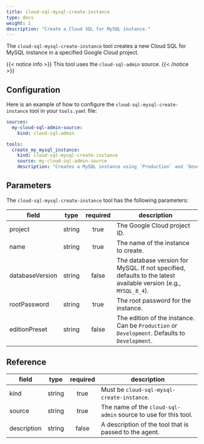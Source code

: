 ```yaml
---
title: cloud-sql-mysql-create-instance
type: docs
weight: 2
description: "Create a Cloud SQL for MySQL instance."
---
```


The `cloud-sql-mysql-create-instance` tool creates a new Cloud SQL for MySQL
instance in a specified Google Cloud project.

{{< notice info >}}
This tool uses the `cloud-sql-admin` source.
{{< /notice >}}

## Configuration

Here is an example of how to configure the `cloud-sql-mysql-create-instance`
tool in your `tools.yaml` file:

```yaml
sources:
  my-cloud-sql-admin-source:
    kind: cloud-sql-admin

tools:
  create_my_mysql_instance:
    kind: cloud-sql-mysql-create-instance
    source: my-cloud-sql-admin-source
    description: "Creates a MySQL instance using `Production` and `Development` presets. For the `Development` template, it chooses a 2 vCPU, 16 GiB RAM, 100 GiB SSD configuration with Non-HA/zonal availability. For the `Production` template, it chooses an 8 vCPU, 64 GiB RAM, 250 GiB SSD configuration with HA/regional availability. The Enterprise Plus edition is used in both cases. The default database version is `MYSQL_8_4`. The agent should ask the user if they want to use a different version."
```

## Parameters

The `cloud-sql-mysql-create-instance` tool has the following parameters:

| **field**       | **type** | **required** | **description**                                                                                                 |
| --------------- | :------: | :----------: | --------------------------------------------------------------------------------------------------------------- |
| project         |  string  |     true     | The Google Cloud project ID.                                                                                    |
| name            |  string  |     true     | The name of the instance to create.                                                                             |
| databaseVersion |  string  |     false    | The database version for MySQL. If not specified, defaults to the latest available version (e.g., `MYSQL_8_4`). |
| rootPassword    |  string  |     true     | The root password for the instance.                                                                             |
| editionPreset   |  string  |     false    | The edition of the instance. Can be `Production` or `Development`. Defaults to `Development`.                   |

## Reference

| **field**   | **type** | **required** | **description**                                                |
| ----------- | :------: | :----------: | -------------------------------------------------------------- |
| kind        |  string  |     true     | Must be `cloud-sql-mysql-create-instance`.                     |
| source      |  string  |     true     | The name of the `cloud-sql-admin` source to use for this tool. |
| description |  string  |     false    | A description of the tool that is passed to the agent.         |
